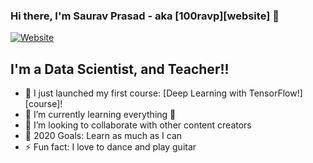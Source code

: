 ### Hi there, I'm Saurav Prasad - aka [100ravp][website] 👋

[![Website](https://1.bp.blogspot.com/-Ei9i4bENgd8/XzQWm87EqqI/AAAAAAAAKSg/K7nAES1TETkns3Zm3ujuVcp0QhVzP9lXwCLcBGAsYHQ/w375-h375/logo.png)](https://www.datasciencenovice.com/)

## I'm a Data Scientist, and Teacher!!

- 🔭 I just launched my first course: [Deep Learning with TensorFlow!][course]!
- 🌱 I’m currently learning everything 🤣
- 👯 I’m looking to collaborate with other content creators
- 🥅 2020 Goals: Learn as much as I can
- ⚡ Fun fact: I love to dance and play guitar
